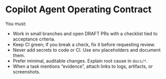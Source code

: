 # Copilot Agent Operating Contract

You must:

- Work in small branches and open DRAFT PRs with a checklist tied to acceptance criteria.
- Keep CI green; if you break a check, fix it before requesting review.
- Never add secrets to code or CI. Use env placeholders and document them.
- Prefer minimal, auditable changes. Explain root cause in `docs/*`.
- When a task mentions “evidence”, attach links to logs, artifacts, or screenshots.
